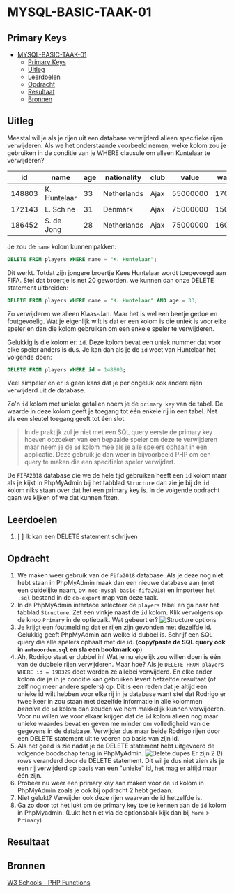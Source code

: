 # MYSQL-BASIC-TAAK-01

## Primary Keys

- [MYSQL-BASIC-TAAK-01](#mysql-basic-taak-01)
  - [Primary Keys](#primary-keys)
  - [Uitleg](#uitleg)
  - [Leerdoelen](#leerdoelen)
  - [Opdracht](#opdracht)
  - [Resultaat](#resultaat)
  - [Bronnen](#bronnen)

## Uitleg

Meestal wil je als je rijen uit een database verwijderd alleen specifieke rijen verwijderen. Als we het onderstaande voorbeeld nemen, welke kolom zou je gebruiken in de conditie van je WHERE clausule om alleen Kuntelaar te verwijderen?

id | name | age | nationality | club | value | wage
--- | --- | --- | --- | --- | --- | ---
| 148803| K. Huntelaar| 33| Netherlands| Ajax| 55000000| 17000
| 172143| L. Sch ne| 31| Denmark| Ajax| 75000000| 15000
| 186452| S. de Jong| 28| Netherlands| Ajax| 75000000| 16000

Je zou de `name` kolom kunnen pakken:
```SQL
DELETE FROM players WHERE name = "K. Huntelaar";
```
Dit werkt. Totdat zijn jongere broertje Kees Huntelaar wordt toegevoegd aan FIFA. Stel dat broertje is net 20 geworden. we kunnen dan onze DELETE statement uitbreiden:
```SQL
DELETE FROM players WHERE name = "K. Huntelaar" AND age = 33;
```
Zo verwijderen we alleen Klaas-Jan. Maar het is wel een beetje gedoe en foutgevoelig. Wat je eigenlijk wilt is dat er een kolom is die uniek is voor elke speler en dan die kolom gebruiken om een enkele speler te verwijderen.

Gelukkig is die kolom er: `id`. Deze kolom bevat een uniek nummer dat voor elke speler anders is dus. Je kan dan als je de `id` weet van Huntelaar het volgende doen:
```SQL
DELETE FROM players WHERE id = 148803;
```
Veel simpeler en er is geen kans dat je per ongeluk ook andere rijen verwijderd uit de database.

Zo'n `id` kolom met unieke getallen noem je de `primary key` van de tabel. De waarde in deze kolom geeft je toegang tot één enkele rij in een tabel. Net als een sleutel toegang geeft tot één slot.

> In de praktijk zul je niet met een SQL query eerste de primary key hoeven opzoeken van een bepaalde speler om deze te verwijderen maar neem je de `id` kolom mee als je alle spelers ophaalt in een applicatie. Deze gebruik je dan weer in bijvoorbeeld PHP om een query te maken die een specifieke speler verwijdert.  

De `FIFA2018` database die we de hele tijd gebruiken heeft een `id` kolom maar als je kijkt in PhpMyAdmin bij het tabblad `Structure` dan zie je bij de `id` kolom niks staan over dat het een primary key is. In de volgende opdracht gaan we kijken of we dat kunnen fixen. 

## Leerdoelen

1. [ ] Ik kan een DELETE statement schrijven

## Opdracht

1. We maken weer gebruik van de `Fifa2018` database. Als je deze nog niet hebt staan in PhpMyAdmin maak dan een nieuwe database aan (met een duidelijke naam, bv. `mod-mysql-basic-fifa2018`) en importeer het `.sql` bestand in de `db-export` map van deze taak.
2. In de PhpMyAdmin interface selecteer de `players` tabel en ga naar het tabblad `Structure`. Zet een vinkje naast de `id` kolom. Klik vervolgens op de knop `Primary` in de optiebalk. Wat gebeurt er?
   ![Structure options](https://github.com/ROC-van-Amsterdam-College-Amstelland/MYSQL-BASIC/blob/master/3-Delete/taak02/img/phpmyadmin-structure-options.jpg)
3. Je krijgt een foutmelding dat er rijen zijn gevonden met dezelfde id. Gelukkig geeft PhpMyAdmin aan welke id dubbel is. Schrijf een SQL query die alle spelers ophaalt met die id. (**copy/paste de SQL query ook in `antwoorden.sql` en sla een bookmark op**)
4. Ah, Rodrigo staat er dubbel in! Wat je nu eigelijk zou willen doen is één van de dubbele rijen verwijderen. Maar hoe? Als je `DELETE FROM players WHERE id = 198329` doet worden ze allebei verwijderd. En elke ander kolom die je in je conditie kan gebruiken levert hetzelfde resultaat (of zelf nog meer andere spelers) op. Dit is een reden dat je altijd een unieke id wilt hebben voor elke rij in je database want stel dat Rodrigo er twee keer in zou staan met dezelfde informatie in alle kolommen *behalve* de `id` kolom dan zouden we hem makkelijk kunnen verwijderen. Voor nu willen we voor elkaar krijgen dat de `id` kolom alleen nog maar unieke waardes bevat en geven me minder om volledigheid van de gegevens in de database. Verwijder dus maar beide Rodrigo rijen door een DELETE statement uit te voeren op basis van zijn id.
5. Als het goed is zie nadat je de DELETE statement hebt uitgevoerd de volgende boodschap terug in PhpMyAdmin.
   ![Delete dupes](https://github.com/ROC-van-Amsterdam-College-Amstelland/MYSQL-BASIC/blob/master/3-Delete/taak02/img/phpmyadmin-delete-dupes.jpg)
  Er zijn 2 (!) rows veranderd door de DELETE statement. Dit wil je dus niet zien als je een rij verwijderd op basis van een "unieke" id, het mag er altijd maar één zijn.
6. Probeer nu weer een primary key aan maken voor de `id` kolom in PhpMyAdmin zoals je ook bij opdracht 2 hebt gedaan.
7. Niet gelukt? Verwijder ook deze rijen waarvan de id hetzelfde is.
8. Ga zo door tot het lukt om de primary key toe te kennen aan de `id` kolom in PhpMyadmin. (Lukt het niet via de optionsbalk kijk dan bij `More` > `Primary`)

## Resultaat



## Bronnen

[W3 Schools - PHP Functions](https://www.w3schools.com/php/php_functions.asp)  

